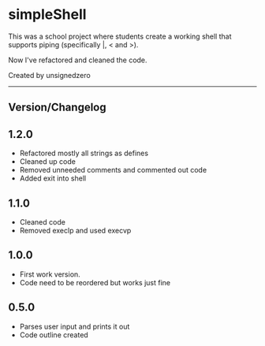 # simpleShell #

This was a school project where students create a working shell
that supports piping (specifically |, < and >).

Now I've refactored and cleaned the code.

Created by unsignedzero

* * * *

## Version/Changelog #

## 1.2.0 #
* Refactored mostly all strings as defines
* Cleaned up code
* Removed unneeded comments and commented out code
* Added exit into shell

## 1.1.0 #
* Cleaned code
* Removed execlp and used execvp

## 1.0.0 #
* First work version.
* Code need to be reordered but works just fine

## 0.5.0 #
* Parses user input and prints it out
* Code outline created
